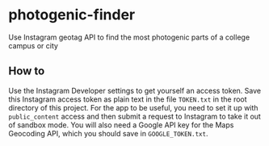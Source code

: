 # photogenic-finder
Use Instagram geotag API to find the most photogenic parts of a college campus or city

## How to
Use the Instagram Developer settings to get yourself an access token. Save this Instagram access token as plain text in the file `TOKEN.txt` in the root directory of this project. For the app to be useful, you need to set it up with `public_content` access and then submit a request to Instagram to take it out of sandbox mode. You will also need a Google API key for the Maps Geocoding API, which you should save in `GOOGLE_TOKEN.txt`.